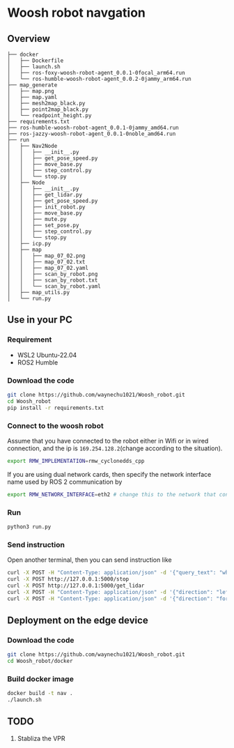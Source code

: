 # Woosh robot navgation

## Overview
```text
├── docker 
│   ├── Dockerfile
│   ├── launch.sh
│   ├── ros-foxy-woosh-robot-agent_0.0.1-0focal_arm64.run
│   └── ros-humble-woosh-robot-agent_0.0.2-0jammy_arm64.run
├── map_generate
│   ├── map.png
│   ├── map.yaml
│   ├── mesh2map_black.py
│   ├── point2map_black.py
│   └── readpoint_height.py
├── requirements.txt
├── ros-humble-woosh-robot-agent_0.0.1-0jammy_amd64.run
├── ros-jazzy-woosh-robot-agent_0.0.1-0noble_amd64.run
├── run
│   ├── Nav2Node
│   │   ├── __init__.py
│   │   ├── get_pose_speed.py
│   │   ├── move_base.py
│   │   ├── step_control.py
│   │   └── stop.py
│   ├── Node
│   │   ├── __init__.py
│   │   ├── get_lidar.py
│   │   ├── get_pose_speed.py
│   │   ├── init_robot.py
│   │   ├── move_base.py
│   │   ├── mute.py
│   │   ├── set_pose.py
│   │   ├── step_control.py
│   │   └── stop.py
│   ├── icp.py
│   ├── map
│   │   ├── map_07_02.png
│   │   ├── map_07_02.txt
│   │   ├── map_07_02.yaml
│   │   ├── scan_by_robot.png
│   │   ├── scan_by_robot.txt
│   │   └── scan_by_robot.yaml
│   ├── map_utils.py
│   └── run.py
```

## Use in your PC

### Requirement
- WSL2 Ubuntu-22.04
- ROS2 Humble

### Download the code
```bash
git clone https://github.com/waynechu1021/Woosh_robot.git
cd Woosh_robot
pip install -r requirements.txt
```

### Connect to the woosh robot
Assume that you have connected to the robot either in Wifi or in wired connection, and the ip is `169.254.128.2`(change according to the situation). 
```bash
export RMW_IMPLEMENTATION=rmw_cyclonedds_cpp
```
If you are using dual network cards, then specify the network interface name used by ROS 2 communication by
```bash
export RMW_NETWORK_INTERFACE=eth2 # change this to the network that connect to the robot
```
### Run
```bash
python3 run.py
```

### Send instruction
Open another terminal, then you can send instruction like
```bash
curl -X POST -H "Content-Type: application/json" -d '{"query_text": "where2go"}' http://127.0.0.1:5000/text_nav
curl -X POST http://127.0.0.1:5000/stop
curl -X POST http://127.0.0.1:5000/get_lidar
curl -X POST -H "Content-Type: application/json" -d '{"direction": "left", "theta": "1.2"}' http://127.0.0.1:5000/rotate
curl -X POST -H "Content-Type: application/json" -d '{"direction": "forward", "distance": "0.5"}' http://127.0.0.1:5000/forward
```

## Deployment on the edge device

### Download the code
```bash
git clone https://github.com/waynechu1021/Woosh_robot.git
cd Woosh_robot/docker
```

### Build docker image
```bash
docker build -t nav .
./launch.sh
```


## TODO
1. Stabliza the VPR